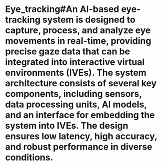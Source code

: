 # Eye_tracking#An AI-based eye-tracking system is designed to capture, process, and analyze eye movements in real-time, providing precise gaze data that can be integrated into interactive virtual environments (IVEs). The system architecture consists of several key components, including sensors, data processing units, AI models, and an interface for embedding the system into IVEs. The design ensures low latency, high accuracy, and robust performance in diverse conditions.

